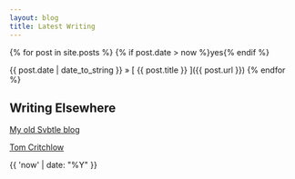 ```yaml
---
layout: blog
title: Latest Writing
---
```


{% for post in site.posts %}
	{% if post.date > now %}yes{% endif %}

{{ post.date | date_to_string }} &raquo; [ {{ post.title }} ]({{ post.url }})
{% endfor %}

## Writing Elsewhere

[My old Svbtle blog](http://tomcritchlow.svbtle.com/)

<script async src="https://static.medium.com/embed.js"></script><a class="m-profile" data-width="100%" href="https://medium.com/@tomcritchlow">Tom Critchlow</a>

{{ 'now' | date: "%Y" }}